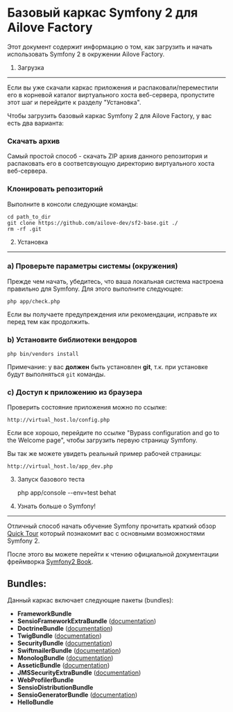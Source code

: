 Базовый каркас Symfony 2 для Ailove Factory
========================

Этот документ содержит информацию о том, как загрузить и начать использовать Symfony 2 в окружении Ailove Factory.

1) Загрузка
--------------------------------

Если вы уже скачали каркас приложения и распаковали/переместили его в корневой каталог виртуального хоста веб-сервера, пропустите этот шаг и перейдите к разделу "Установка".

Чтобы загрузить базовый каркас Symfony 2 для Ailove Factory, у вас есть два варианта:

### Скачать архив

Самый простой способ - скачать ZIP архив данного репозитория и распаковать его в соответсвующую директорию виртуального хоста веб-сервера.

### Клонировать репозиторий

Выполните в консоли следующие команды:

    cd path_to_dir
    git clone https://github.com/ailove-dev/sf2-base.git ./
    rm -rf .git

2) Установка
---------------

### a) Проверьте параметры системы (окружения)

Прежде чем начать, убедитесь, что ваша локальная система настроена правильно
для Symfony. Для этого выполните следующее:

    php app/check.php

Если вы получаете предупреждения или рекомендации, исправьте их перед тем как продолжить.

### b) Установите библиотеки вендоров

    php bin/vendors install

Примечание: у вас **должен** быть установлен **git**, т.к. при установке будут выполняться `git` команды.

### c) Доступ к приложению из браузера

Проверить состояние приложения можно по ссылке:

    http://virtual_host.lo/config.php

Если все хорошо, перейдите по ссылке "Bypass configuration and go to the Welcome page", чтобы загрузить первую страницу Symfony.


Вы так же можете увидеть реальный пример рабочей страницы:

    http://virtual_host.lo/app_dev.php

3) Запуск базового теста

    php app/console --env=test behat

4) Узнать больше о Symfony!
-----------------------

Отличный способ начать обучение Symfony прочитать краткий обзор [Quick Tour](http://symfony.com/doc/current/quick_tour/the_big_picture.html) который познакомит вас с основными возможностями Symfony 2.

После этого вы можете перейти к чтению официальной документации фреймворка [Symfony2 Book](http://symfony.com/doc/current/).

Bundles:
---------------
Данный каркас включает следующие пакеты (bundles):

* **FrameworkBundle**
* **SensioFrameworkExtraBundle** ([documentation](http://symfony.com/doc/current/bundles/SensioFrameworkExtraBundle/index.html))
* **DoctrineBundle** ([documentation](http://symfony.com/doc/current/book/doctrine.html))
* **TwigBundle** ([documentation](http://symfony.com/doc/current/book/templating.html))
* **SecurityBundle** ([documentation](http://symfony.com/doc/current/book/security.html))
* **SwiftmailerBundle** ([documentation](http://symfony.com/doc/2.0/cookbook/email.html))
* **MonologBundle** ([documentation](http://symfony.com/doc/2.0/cookbook/logging/monolog.html))
* **AsseticBundle** ([documentation](http://symfony.com/doc/2.0/cookbook/assetic/asset_management.html))
* **JMSSecurityExtraBundle** ([documentation](http://symfony.com/doc/current/bundles/JMSSecurityExtraBundle/index.html))
* **WebProfilerBundle**
* **SensioDistributionBundle**
* **SensioGeneratorBundle** ([documentation](http://symfony.com/doc/current/bundles/SensioGeneratorBundle/index.html))
* **HelloBundle**

